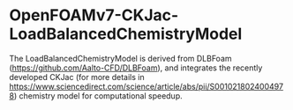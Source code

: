 # OpenFOAMv7-CKJac-LoadBalancedChemistryModel
The LoadBalancedChemistryModel is derived from DLBFoam (https://github.com/Aalto-CFD/DLBFoam), and integrates the recently developed  CKJac (for more details in https://www.sciencedirect.com/science/article/abs/pii/S0010218024004978) chemistry model for computational speedup.
